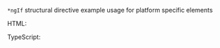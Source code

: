 `*ngIf` structural directive example usage for platform specific elements

HTML:
    <snippet id='using-ngif-platform-html'/>

TypeScript:
    <snippet id='using-ngif-platform-code'/>